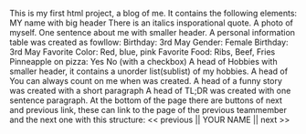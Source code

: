 This is my first html project, a blog of me. It contains the following elements: MY name with big header There is an italics insporational quote. A photo of myself. One sentence about me with smaller header. A personal information table was created as fowllow: Birthday: 3rd May Gender: Female Birthday: 3rd May Favorite Color: Red, blue, pink Favorite Food: Ribs, Beef, Fries Pinneapple on pizza: Yes No (with a checkbox) A head of Hobbies with smaller header, it contains a unorder list(sublist) of my hobbies. A head of You can always count on me when was created. A head of a funny story was created with a short paragraph A head of TL;DR was created with one sentence paragraph. At the bottom of the page there are buttons of next and previous link, these can link to the page of the previous teammember and the next one with this structure: << previous || YOUR NAME || next >>